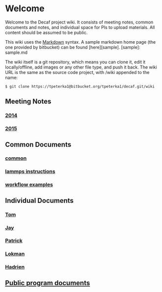 # Welcome

Welcome to the Decaf project wiki. It consists of meeting notes, common documents and notes, and individual space for PIs to upload materials. All content should be assumed to be public.

This wiki uses the [Markdown](http://daringfireball.net/projects/markdown/) syntax. A sample markdown home page (the one provided by bitbucket) can be found [here][sample].
[sample]: sample.md

The wiki itself is a git repository, which means you can clone it, edit it locally/offline, add images or any other file type, and push it back. The wiki URL is the same as the source code project, with /wiki appended to the name:

```
$ git clone https://tpeterka1@bitbucket.org/tpeterka1/decaf.git/wiki
```

## Meeting Notes

### [2014](meeting-notes/2014/2014.md)

### [2015](meeting-notes/2015/2015.md)

## Common Documents

### [common](common-docs/common.md)

### [lammps instructions](common-docs/lammps/lammps.md)

### [workflow examples](common-docs/workflows/workflows.md)

## Individual Documents

### [Tom](individual-docs/tom/tom.md)

### [Jay](individual-docs/jay/jay.md)

### [Patrick](individual-docs/patrick/patrick.md)

### [Lokman](individual-docs/lokman/lokman.md)

### [Hadrien](individual-docs/hadrien/hadrien.md)

## [Public program documents](public-docs/public-docs.md)
